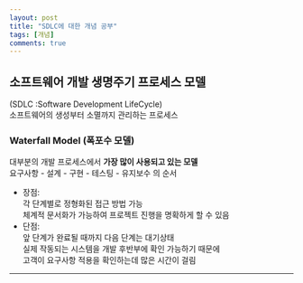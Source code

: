 ```yaml
---
layout: post
title: "SDLC에 대한 개념 공부"
tags: [개념]
comments: true
---
```



## 소프트웨어 개발 생명주기 프로세스 모델 <br>
(SDLC :Software Development LifeCycle) <br>
소프트웨어의 생성부터 소멸까지 관리하는 프로세스

<p>

### Waterfall Model (폭포수 모델) <br>

대부분의 개발 프로세스에서 <strong>가장 많이 사용되고 있는 모델</strong><br>
요구사항 - 설계 - 구현 - 테스팅 - 유지보수 의 순서<br>
* 장점:<br>
각 단계별로 정형화된 접근 방법 가능<br>
체계적 문서화가 가능하여 프로젝트 진행을 명확하게 할 수 있음<br>
* 단점:<br>
앞 단계가 완료될 때까지 다음 단계는 대기상태<br>
실제 작동되는 시스템을 개발 후반부에 확인 가능하기 때문에<br>
고객이 요구사항 적용을 확인하는데 많은 시간이 걸림

</p>

---
